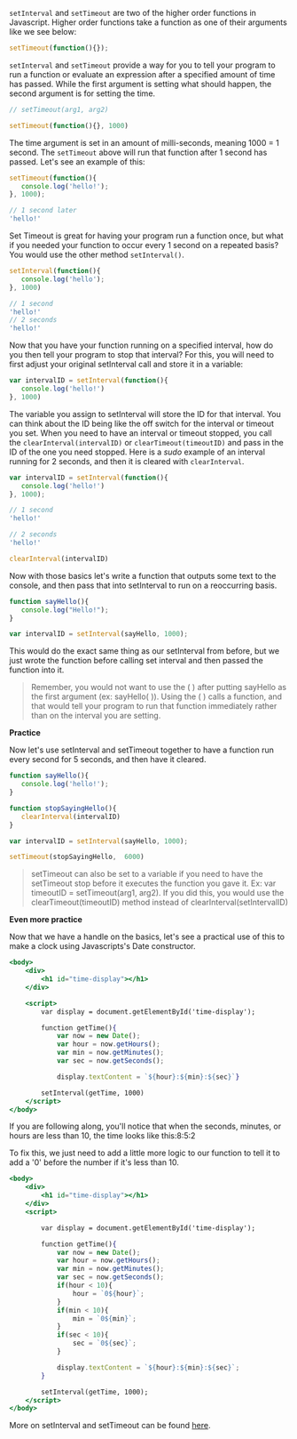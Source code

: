 `setInterval` and `setTimeout` are two of the higher order functions in Javascript. Higher order functions take a function as one of their arguments like we see below:

```jsx
setTimeout(function(){});

```

`setInterval` and `setTimeout` provide a way for you to tell your program to run a function or evaluate an expression after a specified amount of time has passed. While the first argument is setting what should happen, the second argument is for setting the time.

```jsx
// setTimeout(arg1, arg2)

setTimeout(function(){}, 1000)

```

The time argument is set in an amount of milli-seconds, meaning 1000 = 1 second. The `setTimeout` above will run that function after 1 second has passed. Let's see an example of this:

```jsx
setTimeout(function(){
   console.log('hello!');
}, 1000);

// 1 second later
'hello!'

```

Set Timeout is great for having your program run a function once, but what if you needed your function to occur every 1 second on a repeated basis? You would use the other method `setInterval()`.

```jsx
setInterval(function(){
   console.log('hello');
}, 1000)

// 1 second
'hello!'
// 2 seconds
'hello!'

```

Now that you have your function running on a specified interval, how do you then tell your program to stop that interval? For this, you will need to first adjust your original setInterval call and store it in a variable:

```jsx
var intervalID = setInterval(function(){
   console.log('hello!')
}, 1000)

```

The variable you assign to setInterval will store the ID for that interval. You can think about the ID being like the off switch for the interval or timeout you set. When you need to have an interval or timeout stopped, you call the `clearInterval(intervalID)` or `clearTimeout(timeoutID)` and pass in the ID of the one you need stopped. Here is a *sudo* example of an interval running for 2 seconds, and then it is cleared with `clearInterval`.

```jsx
var intervalID = setInterval(function(){
   console.log('hello!')
}, 1000);

// 1 second
'hello!'

// 2 seconds
'hello!'

clearInterval(intervalID)

```

Now with those basics let's write a function that outputs some text to the console, and then pass that into setInterval to run on a reoccurring basis.

```jsx
function sayHello(){
   console.log("Hello!");
}

var intervalID = setInterval(sayHello, 1000);

```

This would do the exact same thing as our setInterval from before, but we just wrote the function before calling set interval and then passed the function into it.

> Remember, you would not want to use the ( ) after putting sayHello as the first argument (ex: sayHello( )). Using the ( ) calls a function, and that would tell your program to run that function immediately rather than on the interval you are setting.
> 

**Practice**

Now let's use setInterval and setTimeout together to have a function run every second for 5 seconds, and then have it cleared.

```jsx
function sayHello(){
   console.log('hello!');
}

function stopSayingHello(){
   clearInterval(intervalID)
}

var intervalID = setInterval(sayHello, 1000);

setTimeout(stopSayingHello,  6000)

```

> setTimeout can also be set to a variable if you need to have the setTimeout stop before it executes the function you gave it. Ex: var timeoutID = setTimeout(arg1, arg2). If you did this, you would use the clearTimeout(timeoutID) method instead of clearInterval(setIntervalID)
> 

**Even more practice**

Now that we have a handle on the basics, let's see a practical use of this to make a clock using Javascripts's Date constructor.

```jsx
<body>
    <div>
        <h1 id="time-display"></h1>
    </div>

    <script>
        var display = document.getElementById('time-display');

        function getTime(){
            var now = new Date();
            var hour = now.getHours();
            var min = now.getMinutes();
            var sec = now.getSeconds();

            display.textContent = `${hour}:${min}:${sec}`}

        setInterval(getTime, 1000)
    </script>
</body>

```

If you are following along, you'll notice that when the seconds, minutes, or hours are less than 10, the time looks like this:8:5:2

To fix this, we just need to add a little more logic to our function to tell it to add a '0' before the number if it's less than 10.

```jsx
<body>
    <div>
        <h1 id="time-display"></h1>
    </div>
    <script>

        var display = document.getElementById('time-display');

        function getTime(){
            var now = new Date();
            var hour = now.getHours();
            var min = now.getMinutes();
            var sec = now.getSeconds();
            if(hour < 10){
                hour = `0${hour}`;
            }
            if(min < 10){
                min = `0${min}`;
            }
            if(sec < 10){
                sec = `0${sec}`;
            }

            display.textContent = `${hour}:${min}:${sec}`;
        }

        setInterval(getTime, 1000);
    </script>
</body>

```

More on setInterval and setTimeout can be found [here](https://www.w3schools.com/jsref/met_win_setinterval.asp).